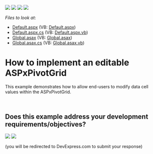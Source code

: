 <!-- default badges list -->
![](https://img.shields.io/endpoint?url=https://codecentral.devexpress.com/api/v1/VersionRange/128577606/13.1.4%2B)
[![](https://img.shields.io/badge/Open_in_DevExpress_Support_Center-FF7200?style=flat-square&logo=DevExpress&logoColor=white)](https://supportcenter.devexpress.com/ticket/details/E1949)
[![](https://img.shields.io/badge/📖_How_to_use_DevExpress_Examples-e9f6fc?style=flat-square)](https://docs.devexpress.com/GeneralInformation/403183)
[![](https://img.shields.io/badge/💬_Leave_Feedback-feecdd?style=flat-square)](#does-this-example-address-your-development-requirementsobjectives)
<!-- default badges end -->
<!-- default file list -->
*Files to look at*:

* [Default.aspx](./CS/Q240884/Default.aspx) (VB: [Default.aspx](./VB/Q240884/Default.aspx))
* [Default.aspx.cs](./CS/Q240884/Default.aspx.cs) (VB: [Default.aspx.vb](./VB/Q240884/Default.aspx.vb))
* [Global.asax](./CS/Q240884/Global.asax) (VB: [Global.asax](./VB/Q240884/Global.asax))
* [Global.asax.cs](./CS/Q240884/Global.asax.cs) (VB: [Global.asax.vb](./VB/Q240884/Global.asax.vb))
<!-- default file list end -->
# How to implement an editable ASPxPivotGrid


<p>This example demonstrates how to allow end-users to modify data cell values within the ASPxPivotGrid.</p>

<br/>


<!-- feedback -->
## Does this example address your development requirements/objectives?

[<img src="https://www.devexpress.com/support/examples/i/yes-button.svg"/>](https://www.devexpress.com/support/examples/survey.xml?utm_source=github&utm_campaign=web-forms-pivot-grid-implement-editable-aspxpivotgrid&~~~was_helpful=yes) [<img src="https://www.devexpress.com/support/examples/i/no-button.svg"/>](https://www.devexpress.com/support/examples/survey.xml?utm_source=github&utm_campaign=web-forms-pivot-grid-implement-editable-aspxpivotgrid&~~~was_helpful=no)

(you will be redirected to DevExpress.com to submit your response)
<!-- feedback end -->
